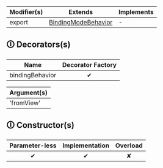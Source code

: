 | Modifier(s)                            | Extends                      | Implements                                    |
|----------------------------------------|------------------------------|-----------------------------------------------|
| export | [BindingModeBehavior](https://hamedfathi.gitbook.io/aurelia-2-doc-api/runtime/resources/binding-behaviors/class/binding-mode/bindingmodebehavior) | - |

## &#128712; Decorators(s)

| Name       | Decorator Factory                        |
|------------|:----------------------------------------:|
| bindingBehavior | ✔  |

| Argument(s)                                           |
|-------------------------------------------------------|
| 'fromView'  |

## &#128712; Constructor(s)

| Parameter-less                         | Implementation                          | Overload                          |
|:--------------------------------------:|:---------------------------------------:|:---------------------------------:|
| ✔ | ✔ | ✘ |